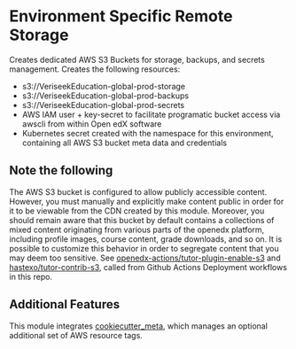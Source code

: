 # Environment Specific Remote Storage

Creates dedicated AWS S3 Buckets for storage, backups, and secrets management. Creates the following resources:

- s3://VeriseekEducation-global-prod-storage
- s3://VeriseekEducation-global-prod-backups
- s3://VeriseekEducation-global-prod-secrets
- AWS IAM user + key-secret to facilitate programatic bucket access via awscli from within Open edX software
- Kubernetes secret created with the namespace for this environment, containing all AWS S3 bucket meta data and credentials

## Note the following

The AWS S3 bucket is configured to allow publicly accessible content. However, you must manually and explicitly make content public in order for it to be viewable from the CDN created by this module. Moreover, you should remain aware that this bucket by default contains a collections of mixed content originating from various parts of the openedx platform, including profile images, course content, grade downloads, and so on. It is possible to customize this behavior in order to segregate content that you may deem too sensitive. See [openedx-actions/tutor-plugin-enable-s3](https://github.com/openedx-actions/tutor-plugin-enable-s3) and [hastexo/tutor-contrib-s3](https://github.com/hastexo/tutor-contrib-s3), called from Github Actions Deployment workflows in this repo.

## Additional Features

This module integrates [cookiecutter_meta](../../../common/cookiecutter_meta/README.md), which manages an optional additional set of AWS resource tags.
